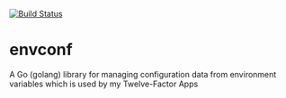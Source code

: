 [![Build Status](https://travis-ci.org/sboehmann/envconf.svg?branch=master)](https://travis-ci.org/sboehmann/envconf)
# envconf
A Go (golang) library for managing configuration data from environment variables which is used by my Twelve-Factor Apps
